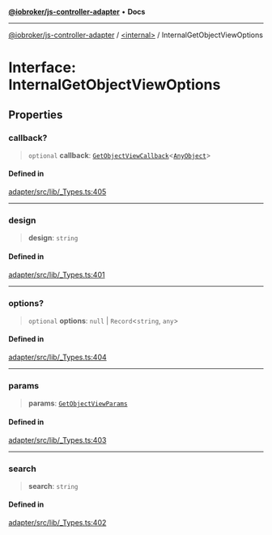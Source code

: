 [**@iobroker/js-controller-adapter**](../../README.md) • **Docs**

***

[@iobroker/js-controller-adapter](../../globals.md) / [\<internal\>](../README.md) / InternalGetObjectViewOptions

# Interface: InternalGetObjectViewOptions

## Properties

### callback?

> `optional` **callback**: [`GetObjectViewCallback`](../type-aliases/GetObjectViewCallback.md)\<[`AnyObject`](../type-aliases/AnyObject.md)\>

#### Defined in

[adapter/src/lib/\_Types.ts:405](https://github.com/ioBroker/ioBroker.js-controller/blob/dae94f706cc75e41fc7f1fe6bb283f8c8f9ede06/packages/adapter/src/lib/_Types.ts#L405)

***

### design

> **design**: `string`

#### Defined in

[adapter/src/lib/\_Types.ts:401](https://github.com/ioBroker/ioBroker.js-controller/blob/dae94f706cc75e41fc7f1fe6bb283f8c8f9ede06/packages/adapter/src/lib/_Types.ts#L401)

***

### options?

> `optional` **options**: `null` \| `Record`\<`string`, `any`\>

#### Defined in

[adapter/src/lib/\_Types.ts:404](https://github.com/ioBroker/ioBroker.js-controller/blob/dae94f706cc75e41fc7f1fe6bb283f8c8f9ede06/packages/adapter/src/lib/_Types.ts#L404)

***

### params

> **params**: [`GetObjectViewParams`](GetObjectViewParams.md)

#### Defined in

[adapter/src/lib/\_Types.ts:403](https://github.com/ioBroker/ioBroker.js-controller/blob/dae94f706cc75e41fc7f1fe6bb283f8c8f9ede06/packages/adapter/src/lib/_Types.ts#L403)

***

### search

> **search**: `string`

#### Defined in

[adapter/src/lib/\_Types.ts:402](https://github.com/ioBroker/ioBroker.js-controller/blob/dae94f706cc75e41fc7f1fe6bb283f8c8f9ede06/packages/adapter/src/lib/_Types.ts#L402)
